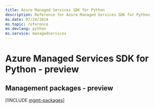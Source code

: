 ```yaml
---
title: Azure Managed Services SDK for Python
description: Reference for Azure Managed Services SDK for Python
ms.date: 07/24/2024
ms.topic: reference
ms.devlang: python
ms.service: managedservices
---
```

# Azure Managed Services SDK for Python - preview

## Management packages - preview
[!INCLUDE [mgmt-packages](managed-services-mgmt-index.md)]